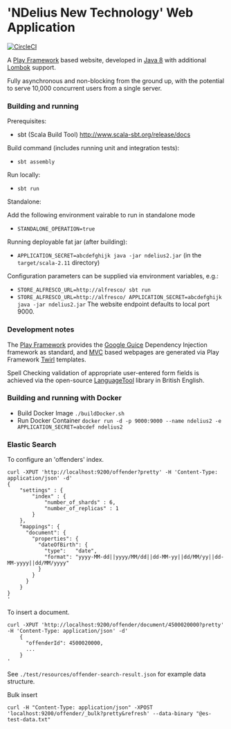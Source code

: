 # 'NDelius New Technology' Web Application

[![CircleCI](https://circleci.com/gh/noms-digital-studio/ndelius-new-tech.svg?style=svg)](https://circleci.com/gh/noms-digital-studio/ndelius-new-tech)

A [Play Framework](https://www.playframework.com/) based website, developed in [Java 8](http://www.oracle.com/technetwork/java/javase/8-whats-new-2157071.html) with additional [Lombok](https://projectlombok.org/features/all) support.

Fully asynchronous and non-blocking from the ground up, with the potential to serve 10,000 concurrent users from a single server.

### Building and running

Prerequisites:
- sbt (Scala Build Tool) http://www.scala-sbt.org/release/docs

Build command (includes running unit and integration tests):
- `sbt assembly`

Run locally:
- `sbt run`

Standalone:

Add the following environment vairable to run in standalone mode

- `STANDALONE_OPERATION=true`

Running deployable fat jar (after building):
- `APPLICATION_SECRET=abcdefghijk java -jar ndelius2.jar` (in the `target/scala-2.11` directory)

Configuration parameters can be supplied via environment variables, e.g.:

- `STORE_ALFRESCO_URL=http://alfresco/ sbt run`
- `STORE_ALFRESCO_URL=http://alfresco/ APPLICATION_SECRET=abcdefghijk java -jar ndelius2.jar`
The website endpoint defaults to local port 9000.

### Development notes

The [Play Framework](https://www.playframework.com/) provides the [Google Guice](https://github.com/google/guice/wiki/Motivation) Dependency Injection framework as standard, and [MVC](https://en.wikipedia.org/wiki/Model%E2%80%93view%E2%80%93controller) based webpages are generated via Play Framework [Twirl](https://www.playframework.com/documentation/2.5.x/ScalaTemplates) templates.

Spell Checking validation of appropriate user-entered form fields is achieved via the open-source [LanguageTool](https://www.languagetool.org/) library in British English.

### Building and running with Docker

- Build Docker Image `./buildDocker.sh`
- Run Docker Container `docker run -d -p 9000:9000 --name ndelius2 -e APPLICATION_SECRET=abcdef ndelius2`

### Elastic Search
To configure an 'offenders' index.
```
curl -XPUT 'http://localhost:9200/offender?pretty' -H 'Content-Type: application/json' -d'
{
    "settings" : {
        "index" : {
            "number_of_shards" : 6, 
            "number_of_replicas" : 1 
        }
    },
    "mappings": {
      "document": {
        "properties": {
          "dateOfBirth": {
            "type":   "date",
            "format": "yyyy-MM-dd||yyyy/MM/dd||dd-MM-yy||dd/MM/yy||dd-MM-yyyy||dd/MM/yyyy"
          }
        }
      }
    }
}
'
```

To insert a document.
```
curl -XPUT 'http://localhost:9200/offender/document/4500020000?pretty' -H 'Content-Type: application/json' -d'
    {
      "offenderId": 4500020000,
      ...
    }
'
```
See `./test/resources/offender-search-result.json` for example data structure.

Bulk insert
```
curl -H "Content-Type: application/json" -XPOST 'localhost:9200/offender/_bulk?pretty&refresh' --data-binary "@es-test-data.txt"

```

